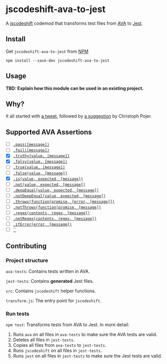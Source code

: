 # jscodeshift-ava-to-jest

A [jscodeshift](https://github.com/facebook/jscodeshift) codemod that transforms test files from [AVA](https://github.com/avajs/ava) to [Jest](https://facebook.github.io/jest/).

## Install

Get `jscodeshift-ava-to-jest` from [NPM](https://www.npmjs.com/package/jscodeshift-ava-to-jest)

```
npm install --save-dev jscodeshift-ava-to-jest
```

## Usage

**TBD: Explain how this module can be used in an existing project.**

## Why?

It all started with [a tweet](https://twitter.com/mikenikles/status/772234132436885504),
followed by [a suggestion](https://twitter.com/cpojer/status/772239240683925504) by Christoph Pojer.

## Supported AVA Assertions

- [ ] [`.pass([message])`](https://github.com/avajs/ava#passmessage)
- [ ] [`.fail([message])`](https://github.com/avajs/ava#failmessage)
- [x] [`.truthy(value, [message])`](https://github.com/avajs/ava#truthyvalue-message)
- [x] [`.falsy(value, [message])`](https://github.com/avajs/ava#falsyvalue-message)
- [ ] [`.true(value, [message])`](https://github.com/avajs/ava#truevalue-message)
- [ ] [`.false(value, [message])`](https://github.com/avajs/ava#falsevalue-message)
- [x] [`.is(value, expected, [message])`](https://github.com/avajs/ava#isvalue-expected-message)
- [ ] [`.not(value, expected, [message])`](https://github.com/avajs/ava#notvalue-expected-message)
- [ ] [`.deepEqual(value, expected, [message])`](https://github.com/avajs/ava#deepequalvalue-expected-message)
- [ ] [`.notDeepEqual(value, expected, [message])`](https://github.com/avajs/ava#notdeepequalvalue-expected-message)
- [ ] [`.throws(function|promise, [error, [message]])`](https://github.com/avajs/ava#throwsfunctionpromise-error-message)
- [ ] [`.notThrows(function|promise, [message])`](https://github.com/avajs/ava#notthrowsfunctionpromise-message)
- [ ] [`.regex(contents, regex, [message])`](https://github.com/avajs/ava#regexcontents-regex-message)
- [ ] [`.notRegex(contents, regex, [message])`](https://github.com/avajs/ava#notregexcontents-regex-message)
- [ ] [`.ifError(error, [message])`](https://github.com/avajs/ava#iferrorerror-message)
- [ ] [``]()

## Contributing

### Project structure

`ava-tests`: Contains tests written in AVA.

`jest-tests`: Contains **generated** Jest files.

`src`: Contains `jscodeshift` helper functions.

`transform.js`: The entry point for `jscodeshift`.

### Run tests

`npm test`: Transforms tests from AVA to Jest. In more detail:

1. Runs `ava` on all files in `ava-tests` to make sure the AVA tests are valid.
1. Deletes all files in `jest-tests`.
1. Copies all files from `ava-tests` to `jest-tests`.
1. Runs `jscodeshift` on all files in `jest-tests`.
1. Runs `jest` on all files in `jest-tests` to make sure the Jest tests are valid.